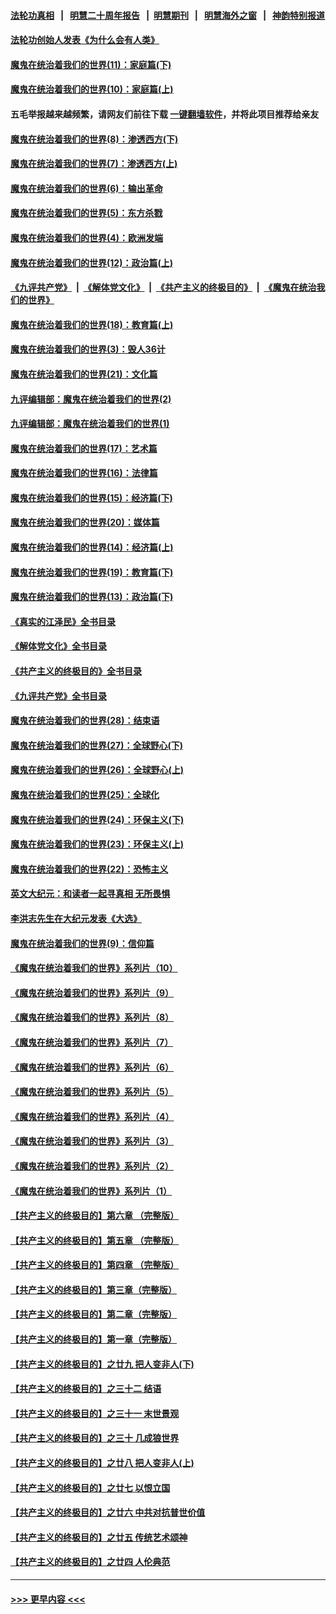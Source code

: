 #### [法轮功真相](https://github.com/gfw-breaker/truth/blob/master/README.md?t=0) &nbsp;&nbsp;|&nbsp;&nbsp; [明慧二十周年报告](https://github.com/gfw-breaker/mh-reports/blob/master/README.md?t=0) &nbsp;&nbsp;|&nbsp;&nbsp;[明慧期刊](https://github.com/gfw-breaker/mh-qikan) &nbsp;&nbsp;|&nbsp;&nbsp; [明慧海外之窗](https://github.com/gfw-breaker/mh-news/blob/master/README.md?t=0) &nbsp;&nbsp;|&nbsp;&nbsp; [神韵特别报道](https://github.com/gfw-breaker/mh-news/blob/master/shenyun.md?t=0)
#### [法轮功创始人发表《为什么会有人类》](../pages/nsc422/n13912117.md?t=04101243) 
#### [魔鬼在统治着我们的世界(11)：家庭篇(下)](../pages/nsc422/n10440961.md?t=04101243) 
#### [魔鬼在统治着我们的世界(10)：家庭篇(上)](../pages/nsc422/n10435448.md?t=04101243) 
#### 五毛举报越来越频繁，请网友们前往下载 [一键翻墙软件](https://github.com/gfw-breaker/ssr-accounts)，并将此项目推荐给亲友
#### [魔鬼在统治着我们的世界(8)：渗透西方(下)](../pages/nsc422/n10429603.md?t=04101243) 
#### [魔鬼在统治着我们的世界(7)：渗透西方(上)](../pages/nsc422/n10426013.md?t=04101243) 
#### [魔鬼在统治着我们的世界(6)：输出革命](../pages/nsc422/n10421536.md?t=04101243) 
#### [魔鬼在统治着我们的世界(5)：东方杀戮](../pages/nsc422/n10417707.md?t=04101243) 
#### [魔鬼在统治着我们的世界(4)：欧洲发端](../pages/nsc422/n10414890.md?t=04101243) 
#### [魔鬼在统治着我们的世界(12)：政治篇(上)](../pages/nsc422/n10444576.md?t=04101243) 
#### [《九评共产党》](https://github.com/begood0513/9ping.md/blob/master/README.md) &nbsp;|&nbsp; [《解体党文化》](../../../../jtdwh.md/blob/master/README.md)  &nbsp;|&nbsp; [《共产主义的终极目的》](../../../../gczydzjmd.md/blob/master/README.md) &nbsp;|&nbsp; [《魔鬼在统治我们的世界》](../../../../mgztzwmdsj.md/blob/master/README.md) 
#### [魔鬼在统治着我们的世界(18)：教育篇(上)](../pages/nsc422/n10526970.md?t=04101243) 
#### [魔鬼在统治着我们的世界(3)：毁人36计](../pages/nsc422/n10411583.md?t=04101243) 
#### [魔鬼在统治着我们的世界(21)：文化篇](../pages/nsc422/n10597706.md?t=04101243) 
#### [九评编辑部：魔鬼在统治着我们的世界(2)](../pages/nsc422/n10410036.md?t=04101243) 
#### [九评编辑部：魔鬼在统治着我们的世界(1)](../pages/nsc422/n10406825.md?t=04101243) 
#### [魔鬼在统治着我们的世界(17)：艺术篇](../pages/nsc422/n10499093.md?t=04101243) 
#### [魔鬼在统治着我们的世界(16)：法律篇](../pages/nsc422/n10485969.md?t=04101243) 
#### [魔鬼在统治着我们的世界(15)：经济篇(下)](../pages/nsc422/n10469975.md?t=04101243) 
#### [魔鬼在统治着我们的世界(20)：媒体篇](../pages/nsc422/n10586579.md?t=04101243) 
#### [魔鬼在统治着我们的世界(14)：经济篇(上)](../pages/nsc422/n10457370.md?t=04101243) 
#### [魔鬼在统治着我们的世界(19)：教育篇(下)](../pages/nsc422/n10564808.md?t=04101243) 
#### [魔鬼在统治着我们的世界(13)：政治篇(下)](../pages/nsc422/n10448270.md?t=04101243) 
#### [《真实的江泽民》全书目录](../pages/nsc422/n13721399.md?t=04101243) 
#### [《解体党文化》全书目录](../pages/nsc422/n13721157.md?t=04101243) 
#### [《共产主义的终极目的》全书目录](../pages/nsc422/n13721048.md?t=04101243) 
#### [《九评共产党》全书目录](../pages/nsc422/n13708085.md?t=04101243) 
#### [魔鬼在统治着我们的世界(28)：结束语](../pages/nsc422/n10936246.md?t=04101243) 
#### [魔鬼在统治着我们的世界(27)：全球野心(下)](../pages/nsc422/n10928319.md?t=04101243) 
#### [魔鬼在统治着我们的世界(26)：全球野心(上)](../pages/nsc422/n10900318.md?t=04101243) 
#### [魔鬼在统治着我们的世界(25)：全球化](../pages/nsc422/n10788205.md?t=04101243) 
#### [魔鬼在统治着我们的世界(24)：环保主义(下)](../pages/nsc422/n10695307.md?t=04101243) 
#### [魔鬼在统治着我们的世界(23)：环保主义(上)](../pages/nsc422/n10688613.md?t=04101243) 
#### [魔鬼在统治着我们的世界(22)：恐怖主义](../pages/nsc422/n10614727.md?t=04101243) 
#### [英文大纪元：和读者一起寻真相 无所畏惧](../pages/nsc422/n12542027.md?t=04101243) 
#### [李洪志先生在大纪元发表《大选》](../pages/nsc422/n12534746.md?t=04101243) 
#### [魔鬼在统治着我们的世界(9)：信仰篇](../pages/nsc422/n10432159.md?t=04101243) 
#### [《魔鬼在统治着我们的世界》系列片（10）](../pages/nsc422/n12292670.md?t=04101243) 
#### [《魔鬼在统治着我们的世界》系列片（9）](../pages/nsc422/n12290859.md?t=04101243) 
#### [《魔鬼在统治着我们的世界》系列片（8）](../pages/nsc422/n12287445.md?t=04101243) 
#### [《魔鬼在统治着我们的世界》系列片（7）](../pages/nsc422/n12283425.md?t=04101243) 
#### [《魔鬼在统治着我们的世界》系列片（6）](../pages/nsc422/n12282314.md?t=04101243) 
#### [《魔鬼在统治着我们的世界》系列片（5）](../pages/nsc422/n12281419.md?t=04101243) 
#### [《魔鬼在统治着我们的世界》系列片（4）](../pages/nsc422/n12274024.md?t=04101243) 
#### [《魔鬼在统治着我们的世界》系列片（3）](../pages/nsc422/n12271322.md?t=04101243) 
#### [《魔鬼在统治着我们的世界》系列片（2）](../pages/nsc422/n12269049.md?t=04101243) 
#### [《魔鬼在统治着我们的世界》系列片（1）](../pages/nsc422/n12267575.md?t=04101243) 
#### [【共产主义的终极目的】第六章 （完整版）](../pages/nsc422/n11428913.md?t=04101243) 
#### [【共产主义的终极目的】第五章 （完整版）](../pages/nsc422/n11428912.md?t=04101243) 
#### [【共产主义的终极目的】第四章 （完整版）](../pages/nsc422/n11428907.md?t=04101243) 
#### [【共产主义的终极目的】第三章（完整版）](../pages/nsc422/n11428848.md?t=04101243) 
#### [【共产主义的终极目的】第二章（完整版）](../pages/nsc422/n11428831.md?t=04101243) 
#### [【共产主义的终极目的】第一章（完整版）](../pages/nsc422/n11417651.md?t=04101243) 
#### [【共产主义的终极目的】之廿九 把人变非人(下)](../pages/nsc422/n11344140.md?t=04101243) 
#### [【共产主义的终极目的】之三十二 结语](../pages/nsc422/n11360535.md?t=04101243) 
#### [【共产主义的终极目的】之三十一 末世景观](../pages/nsc422/n11351129.md?t=04101243) 
#### [【共产主义的终极目的】之三十 几成狼世界](../pages/nsc422/n11348280.md?t=04101243) 
#### [【共产主义的终极目的】之廿八 把人变非人(上)](../pages/nsc422/n11340492.md?t=04101243) 
#### [【共产主义的终极目的】之廿七 以恨立国](../pages/nsc422/n11336944.md?t=04101243) 
#### [【共产主义的终极目的】之廿六 中共对抗普世价值](../pages/nsc422/n11324785.md?t=04101243) 
#### [【共产主义的终极目的】之廿五 传统艺术颂神](../pages/nsc422/n11296396.md?t=04101243) 
#### [【共产主义的终极目的】之廿四 人伦典范](../pages/nsc422/n11296397.md?t=04101243) 

----
#### [ >>> 更早内容 <<< ](../indexes/nsc422-earlier.md)
